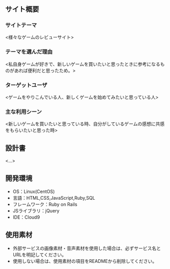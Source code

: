 # <gamix>

## サイト概要
### サイトテーマ
<様々なゲームのレビューサイト>

### テーマを選んだ理由
<私自身ゲームが好きで、新しいゲームを買いたいと思ったときに参考になるものがあれば便利だと思ったため。>

### ターゲットユーザ
<ゲームをやりこんでいる人、新しくゲームを始めてみたいと思っている人>

### 主な利用シーン
<新しいゲームを買いたいと思っている時、自分がしているゲームの感想に共感をもらいたいと思った時>

## 設計書
<...>

## 開発環境
- OS：Linux(CentOS)
- 言語：HTML,CSS,JavaScript,Ruby,SQL
- フレームワーク：Ruby on Rails
- JSライブラリ：jQuery
- IDE：Cloud9

## 使用素材
- 外部サービスの画像素材・音声素材を使用した場合は、必ずサービス名とURLを明記してください。
- 使用しない場合は、使用素材の項目をREADMEから削除してください。